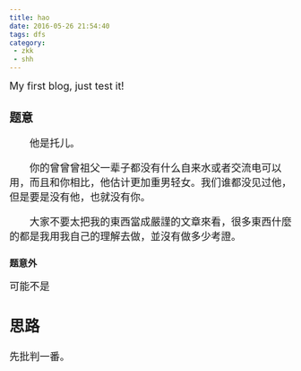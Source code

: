 ```yaml
---
title: hao
date: 2016-05-26 21:54:40
tags: dfs
category:
 - zkk
 - shh
---
```


<font size=4>My first blog, just test it!</font>

## 题意

<font size=4>
　　他是托儿。

　　你的曾曾曾祖父一辈子都没有什么自来水或者交流电可以用，而且和你相比，他估计更加重男轻女。我们谁都没见过他，但是要是没有他，也就没有你。

　　大家不要太把我的東西當成嚴謹的文章來看，很多東西什麼的都是我用我自己的理解去做，並沒有做多少考證。
</font>

### 题意外

<font size=4>
  可能不是

## 思路 

  先批判一番。

